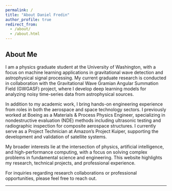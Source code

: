 ```yaml
---
permalink: /
title: "About Daniel Fredin"
author_profile: true
redirect_from: 
  - /about/
  - /about.html
---
```


## About Me  

I am a physics graduate student at the University of Washington, with a focus on machine learning applications in gravitational wave detection and astrophysical signal processing. My current graduate research is conducted in collaboration with the Gravitational Wave Gramian Angular Summation Field (GWGASF) project, where I develop deep learning models for analyzing noisy time-series data from astrophysical sources.  

In addition to my academic work, I bring hands-on engineering experience from roles in both the aerospace and space technology sectors. I previously worked at Boeing as a Materials & Process Physics Engineer, specializing in nondestructive evaluation (NDE) methods including ultrasonic testing and radiographic inspection for composite aerospace structures. I currently serve as a Project Technician at Amazon’s Project Kuiper, supporting the development and validation of satellite systems.  

My broader interests lie at the intersection of physics, artificial intelligence, and high-performance computing, with a focus on solving complex problems in fundamental science and engineering. This website highlights my research, technical projects, and professional experience.  

For inquiries regarding research collaborations or professional opportunities, please feel free to reach out.  

---
